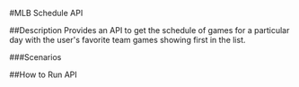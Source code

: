 #MLB Schedule API

##Description
Provides an API to get the schedule of games for a particular day with the user's favorite team
games showing first in the list.

###Scenarios



##How to Run API
